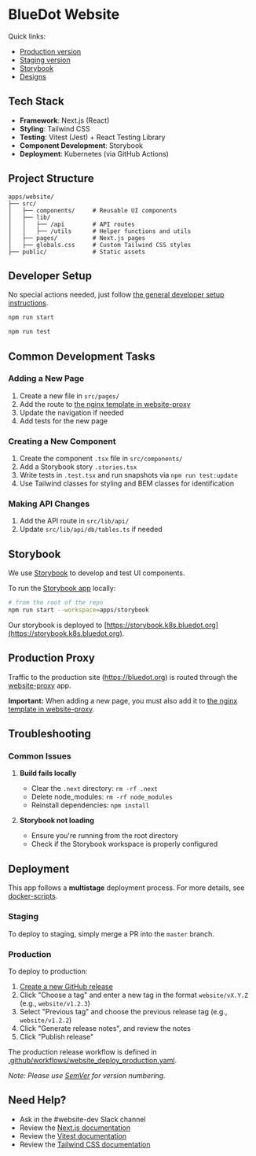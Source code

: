 # BlueDot Website

Quick links:
- [Production version](https://bluedot.org/)
- [Staging version](https://website.k8s.bluedot.org/)
- [Storybook](https://bluedot-storybook.k8s.bluedot.org/)
- [Designs](https://www.figma.com/design/s4dNR4ELGKPbja6GkHLVJy/Website-Laura's-Working-File)

## Tech Stack

- **Framework**: Next.js (React)
- **Styling**: Tailwind CSS
- **Testing**: Vitest (Jest) + React Testing Library
- **Component Development**: Storybook
- **Deployment**: Kubernetes (via GitHub Actions)

## Project Structure

```
apps/website/
├── src/
│   ├── components/     # Reusable UI components
│   ├── lib/
│   │   ├── /api        # API routes
│   │   ├── /utils      # Helper functions and utils
│   ├── pages/          # Next.js pages
│   ├── globals.css     # Custom Tailwind CSS styles
├── public/             # Static assets
```

## Developer Setup

No special actions needed, just follow [the general developer setup instructions](../../README.md#developer-setup-instructions).

```bash
npm run start
```

```bash
npm run test
```

## Common Development Tasks

### Adding a New Page

1. Create a new file in `src/pages/`
2. Add the route to [the nginx template in website-proxy](../website-proxy/src/nginx.template.conf)
3. Update the navigation if needed
4. Add tests for the new page

### Creating a New Component

1. Create the component `.tsx` file in `src/components/`
2. Add a Storybook story `.stories.tsx`
3. Write tests in `.test.tsx` and run snapshots via `npm run test:update`
4. Use Tailwind classes for styling and BEM classes for identification

### Making API Changes

1. Add the API route in `src/lib/api/`
2. Update `src/lib/api/db/tables.ts` if needed

## Storybook

We use [Storybook](https://storybook.js.org/) to develop and test UI components.

To run the [Storybook app](../storybook/README.md) locally:

```bash
# from the root of the repo
npm run start --workspace=apps/storybook
```

Our storybook is deployed to [https://storybook.k8s.bluedot.org](https://storybook.k8s.bluedot.org).

## Production Proxy

Traffic to the production site (https://bluedot.org) is routed through the [website-proxy](../website-proxy/README.md) app.

**Important:** When adding a new page, you must also add it to [the nginx template in website-proxy](../website-proxy/src/nginx.template.conf).

## Troubleshooting

### Common Issues

1. **Build fails locally**
   - Clear the `.next` directory: `rm -rf .next`
   - Delete node_modules: `rm -rf node_modules`
   - Reinstall dependencies: `npm install`

2. **Storybook not loading**
   - Ensure you're running from the root directory
   - Check if the Storybook workspace is properly configured

## Deployment

This app follows a **multistage** deployment process. For more details, see [docker-scripts](../../libraries/docker-scripts/README.md).

### Staging

To deploy to staging, simply merge a PR into the `master` branch.

### Production

To deploy to production:

1. [Create a new GitHub release](https://github.com/bluedotimpact/bluedot/releases/new)
2. Click "Choose a tag" and enter a new tag in the format `website/vX.Y.Z` (e.g., `website/v1.2.3`)
3. Select "Previous tag" and choose the previous release tag (e.g., `website/v1.2.2`)
4. Click "Generate release notes", and review the notes
5. Click "Publish release"

The production release workflow is defined in [.github/workflows/website_deploy_production.yaml](../../.github/workflows/website_deploy_production.yaml).

*Note: Please use [SemVer](https://semver.org/) for version numbering.*

## Need Help?

- Ask in the #website-dev Slack channel
- Review the [Next.js documentation](https://nextjs.org/docs)
- Review the [Vitest documentation](https://vitest.dev/guide/)
- Review the [Tailwind CSS documentation](https://tailwindcss.com/docs)